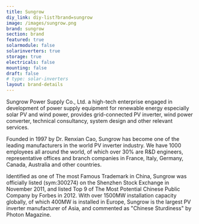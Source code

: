 ```yaml
---
title: Sungrow
diy_link: diy-list?brand=sungrow
image: /images/sungrow.png
brand: sungrow
section: brand
featured: true
solarmodule: false
solarinverters: true
storage: true
electricals: false
mounting: false
draft: false
# type: solar-inverters
layout: brand-details
---
```



Sungrow Power Supply Co., Ltd. a high-tech enterprise engaged in development of power supply equipment for renewable energy especially solar PV and wind power, provides grid-connected PV inverter, wind power converter, technical consultancy, system design and other relevant services.

Founded in 1997 by Dr. Renxian Cao, Sungrow has become one of the leading manufacturers in the world PV inverter industry. We have 1000 employees all around the world, of which over 30% are R&D engineers, representative offices and branch companies in France, Italy, Germany, Canada, Australia and other countries.

Identified as one of The most Famous Trademark in China, Sungrow was officially listed (sym:300274) on the Shenzhen Stock Exchange in November 2011, and listed Top 9 of The Most Potential Chinese Public Company by Forbes in 2012. With over 1500MW installation capacity globally, of which 400MW is installed in Europe, Sungrow is the largest PV inverter manufacturer of Asia, and commented as "Chinese Sturdiness" by Photon Magazine.